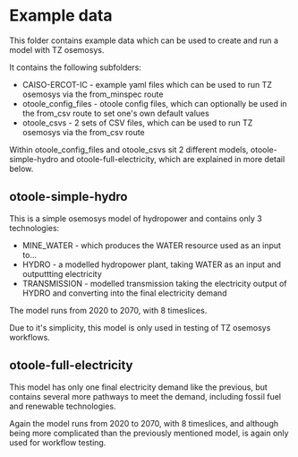 # Example data
<!-- Badges Begin -->

<!-- Badges End -->


This folder contains example data which can be used to create and run a model with TZ osemosys.

It contains the following subfolders:
- CAISO-ERCOT-IC - example yaml files which can be used to run TZ osemosys via the from_minspec route
- otoole_config_files - otoole config files, which can optionally be used in the from_csv route to set one's own default values
- otoole_csvs - 2 sets of CSV files, which can be used to run TZ osemosys via the from_csv route

Within otoole_config_files and otoole_csvs sit 2 different models, otoole-simple-hydro and otoole-full-electricity, which are explained in more detail below.


## otoole-simple-hydro

This is a simple osemosys model of hydropower and contains only 3 technologies:

- MINE_WATER - which produces the WATER resource used as an input to...
- HYDRO - a modelled hydropower plant, taking WATER as an input and outputtting electricity
- TRANSMISSION - modelled transmission taking the electricity output of HYDRO and converting into the final electricity demand

The model runs from 2020 to 2070, with 8 timeslices.

Due to it's simplicity, this model is only used in testing of TZ osemosys workflows.

## otoole-full-electricity

This model has only one final electricity demand like the previous, but contains several more pathways to meet the demand, including fossil fuel and renewable technologies.

Again the model runs from 2020 to 2070, with 8 timeslices, and although being more complicated than the previously mentioned model, is again only used for workflow testing.
